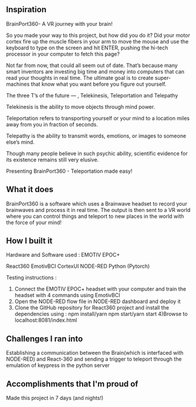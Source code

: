## Inspiration
BrainPort360- A VR journey with your brain!

So you made your way to this project, but how did you do it? Did your motor cortex fire up the muscle fibers in your arm to move the mouse and use the keyboard to type on the screen and hit ENTER, pushing the hi-tech processor in your computer to fetch this page?

Not far from now, that could all seem out of date. That’s because many smart inventors are investing big time and money into computers that can read your thoughts in real time. The ultimate goal is to create super-machines that know what you want before you figure out yourself.

The three T’s of the future — , Telekinesis, Teleportation and Telepathy

Telekinesis is the ability to move objects through mind power.

Teleportation refers to transporting yourself or your mind to a location miles away from you in fraction of seconds.

Telepathy is the ability to transmit words, emotions, or images to someone else’s mind.

Though many people believe in such psychic ability, scientific evidence for its existence remains still very elusive.

Presenting BrainPort360 - Teleportation made easy!

## What it does

BrainPort360 is a software which uses a Brainwave headset to record your brainwaves and process it in real time.
The output is then sent to a VR world where you can control things and teleport to new places in the world with the force of your mind!

## How I built it

Hardware and Software used : 
EMOTIV EPOC+

React360
EmotivBCI
CortexUI
NODE-RED
Python
(Pytorch)

Testing instructions :

1) Connect the EMOTIV EPOC+ headset with your computer and train the headset with 4 commands using EmotivBCI
2) Open the NODE-RED flow file in NODE-RED dashboard and deploy it
3) Clone the GitHub repository for React360 project and install the dependencies using :
 npm install/yarn
 npm start/yarn start
4)Browse to localhost:8081/index.html


## Challenges I ran into
Establishing a communication between the Brain(which is interfaced with NODE-RED) and React-360 and sending a trigger to teleport through the emulation of keypress in the python server 

## Accomplishments that I'm proud of
Made this project in 7 days (and nights!)

